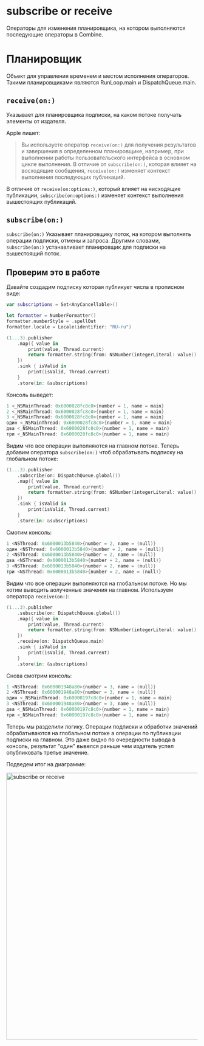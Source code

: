 # subscribe or receive
Операторы для изменения планировщика, на котором выполняются последующие операторы в Combine.

# Планировщик
Объект для управления временем и местом исполнения операторов. Такими планировщиками являются RunLoop.main и DispatchQueue.main.

## `receive(on:)`
Указывает для планировщика подписки, на каком потоке получать элементы от издателя.

Apple пишет:
> Вы используете оператор `receive(on:)` для получения результатов и завершения в определенном планировщике, например, при выполнении работы пользовательского интерфейса в основном цикле выполнения. В отличие от `subscribe(on:)`, которая влияет на восходящие сообщения, `receive(on:)` изменяет контекст выполнения последующих публикаций.

В отличие от `receive(on:options:)`, который влияет на нисходящие публикации, `subscribe(on:options:)` изменяет контекст выполнения вышестоящих публикаций.

## `subscribe(on:)`
`subscribe(on:)` Указывает планировщику поток, на котором выполнять операции подписки, отмены и запроса. Другими словами, `subscribe(on:)` устанавливает планировщик для подписки на вышестоящий поток.

## Проверим это в работе
Давайте создадим подписку которая публикует числа в прописном виде:
```swift
var subscriptions = Set<AnyCancellable>()

let formatter = NumberFormatter()
formatter.numberStyle = .spellOut
formatter.locale = Locale(identifier: "RU-ru")

(1...3).publisher
    .map({ value in
        print(value, Thread.current)
        return formatter.string(from: NSNumber(integerLiteral: value)) ?? ""
    })
    .sink { isValid in
        print(isValid, Thread.current)
    }
    .store(in: &subscriptions)
```

Консоль выведет:
```swift
1 <_NSMainThread: 0x6000028fc8c0>{number = 1, name = main}
2 <_NSMainThread: 0x6000028fc8c0>{number = 1, name = main}
3 <_NSMainThread: 0x6000028fc8c0>{number = 1, name = main}
один <_NSMainThread: 0x6000028fc8c0>{number = 1, name = main}
два <_NSMainThread: 0x6000028fc8c0>{number = 1, name = main}
три <_NSMainThread: 0x6000028fc8c0>{number = 1, name = main}
```

Видим что все операции выполняются на главном потоке.
Теперь добавим оператора `subscribe(on:)` чтоб обрабатывать подписку на глобальном потоке:
```swift
(1...3).publisher
    .subscribe(on: DispatchQueue.global())
    .map({ value in
        print(value, Thread.current)
        return formatter.string(from: NSNumber(integerLiteral: value)) ?? ""
    })
    .sink { isValid in
        print(isValid, Thread.current)
    }
    .store(in: &subscriptions)
```
Смотим консоль:
```swift
1 <NSThread: 0x6000013b5840>{number = 2, name = (null)}
один <NSThread: 0x6000013b5840>{number = 2, name = (null)}
2 <NSThread: 0x6000013b5840>{number = 2, name = (null)}
два <NSThread: 0x6000013b5840>{number = 2, name = (null)}
3 <NSThread: 0x6000013b5840>{number = 2, name = (null)}
три <NSThread: 0x6000013b5840>{number = 2, name = (null)}
```
Видим что все операции выполняются на глобальном потоке. Но мы хотим выводить аолученные значения на главном. Используем оператора `receive(on:)`:
```swift
(1...3).publisher
    .subscribe(on: DispatchQueue.global())
    .map({ value in
        print(value, Thread.current)
        return formatter.string(from: NSNumber(integerLiteral: value)) ?? ""
    })
    .receive(on: DispatchQueue.main)
    .sink { isValid in
        print(isValid, Thread.current)
    }
    .store(in: &subscriptions)
```
Снова смотрим консоль:
```swift
1 <NSThread: 0x600001948a80>{number = 3, name = (null)}
2 <NSThread: 0x600001948a80>{number = 3, name = (null)}
один <_NSMainThread: 0x60000197c8c0>{number = 1, name = main}
3 <NSThread: 0x600001948a80>{number = 3, name = (null)}
два <_NSMainThread: 0x60000197c8c0>{number = 1, name = main}
три <_NSMainThread: 0x60000197c8c0>{number = 1, name = main}
```
Теперь мы разделили логику. Операции подписки и обработки значений обрабатываются на глобальном потоке а операции по публикации подписки на главном. Это даже видно по очередности вывода в консоль, результат "один" вывелся раньше чем издатель успел опубликовать третье значение.

Подведем итог на диаграмме:

<img width="702" alt="subscribe or receive" src="https://github.com/DenDmitriev/iOS-Interview/assets/65191747/7f1584c1-0f01-4ace-84d2-969416ca3206">
